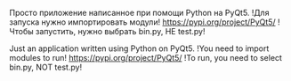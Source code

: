 Просто приложение написанное при помощи Python на PyQt5. 
!Для запуска нужно импортировать модули!
https://pypi.org/project/PyQt5/
!Чтобы запустить, нужно выбрать bin.py, НЕ test.py!

Just an application written using Python on PyQt5.
!You need to import modules to run!
https://pypi.org/project/PyQt5/
!To run, you need to select bin.py, NOT test.py!

